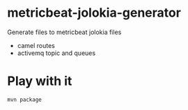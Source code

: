# metricbeat-jolokia-generator
Generate files to metricbeat jolokia files

* camel routes
* activemq topic and queues


# Play with it

```
mvn package
```
